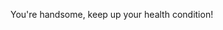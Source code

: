 You're handsome, keep up your health condition!
<!---
Numasim/Numasim is a ✨ special ✨ repository because its `README.md` (this file) appears on your GitHub profile.
You can click the Preview link to take a look at your changes.
--->
